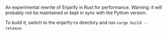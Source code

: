 An experimental rewrite of Enjarify in Rust for performance. Warning: it will probably not be maintained or kept in sync with the Python version.

To build it, switch to the enjarify-rs directory and run `cargo build --release`.
